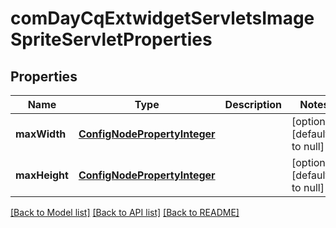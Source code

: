 # comDayCqExtwidgetServletsImageSpriteServletProperties

## Properties
Name | Type | Description | Notes
------------ | ------------- | ------------- | -------------
**maxWidth** | [**ConfigNodePropertyInteger**](ConfigNodePropertyInteger.md) |  | [optional] [default to null]
**maxHeight** | [**ConfigNodePropertyInteger**](ConfigNodePropertyInteger.md) |  | [optional] [default to null]

[[Back to Model list]](../README.md#documentation-for-models) [[Back to API list]](../README.md#documentation-for-api-endpoints) [[Back to README]](../README.md)


